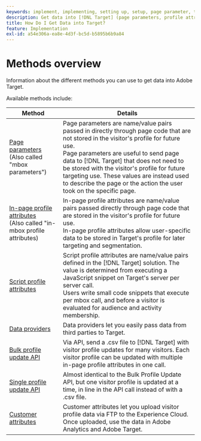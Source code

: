 ```yaml
---
keywords: implement, implementing, setting up, setup, page parameter, tomcat, url encoded, in-page profile attribute, mbox parameter, in-page profile attributes, script profile attribute, bulk profile update API, single file update API, customer attributes, implement5, implement6, implement7, implement8, implement9, implementing0, implementing1, implementing2, implementing3, implementing4, implementing5, data providers, dataprovider, data provider
description: Get data into [!DNL Target] (page parameters, profile attributes, script profile attributes, data providers, single and bulk profile update APIs, Customer Attributes).
title: How Do I Get Data into Target?
feature: Implementation
exl-id: a54e306a-ea8e-4d3f-bc5d-b5895b6b9a84
---
```

# Methods overview

Information about the different methods you can use to get data into Adobe Target.

Available methods include:

|Method|Details|
| --- | --- |
|[Page parameters](page-parameters.md)<br />(Also called "mbox parameters")|Page parameters are name/value pairs passed in directly through page code that are not stored in the visitor's profile for future use.<br />Page parameters are useful to send page data to [!DNL Target] that does not need to be stored with the visitor's profile for future targeting use. These values are instead used to describe the page or the action the user took on the specific page.|
|[In-page profile attributes](in-page-profile-attributes.md)<br />(Also called "in-mbox profile attributes)|In-page profile attributes are name/value pairs passed directly through page code that are stored in the visitor's profile for future use.<br />In-page profile attributes allow user-specific data to be stored in Target's profile for later targeting and segmentation.|
|[Script profile attributes](script-profile-attributes.md)|Script profile attributes are name/value pairs defined in the [!DNL Target] solution. The value is determined from executing a JavaScript snippet on Target's server per server call.<br />Users write small code snippets that execute per mbox call, and before a visitor is evaluated for audience and activity membership.|
|[Data providers](data-providers.md)|Data providers let you easily pass data from third parties to Target.|
|[Bulk profile update API](bulk-profile-update-api.md)|Via API, send a .csv file to [!DNL Target] with visitor profile updates for many visitors. Each visitor profile can be updated with multiple in-page profile attributes in one call.|
|[Single profile update API](single-profile-update-api.md)|Almost identical to the Bulk Profile Update API, but one visitor profile is updated at a time, in line in the API call instead of with a .csv file.|
|[Customer attributes](customer-attributes.md)|Customer attributes let you upload visitor profile data via FTP to the Experience Cloud. Once uploaded, use the data in Adobe Analytics and Adobe Target.|
